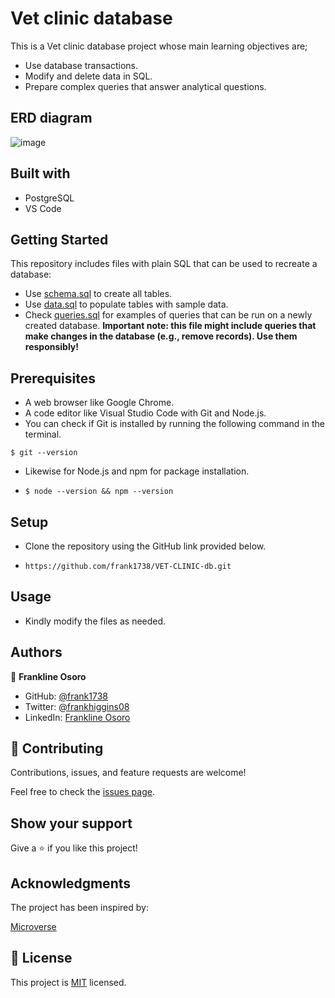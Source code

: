 # Vet clinic database

This is a Vet clinic database project whose main learning objectives are;

- Use database transactions.
- Modify and delete data in SQL.
- Prepare complex queries that answer analytical questions.

## ERD diagram
![image](https://user-images.githubusercontent.com/98453979/178461298-b81dedf2-139b-4903-a1ba-9a77f790abdb.png)
## Built with

- PostgreSQL
- VS Code

## Getting Started

This repository includes files with plain SQL that can be used to recreate a database:

- Use [schema.sql](./schema.sql) to create all tables.
- Use [data.sql](./data.sql) to populate tables with sample data.
- Check [queries.sql](./queries.sql) for examples of queries that can be run on a newly created database. **Important note: this file might include queries that make changes in the database (e.g., remove records). Use them responsibly!**

## Prerequisites

- A web browser like Google Chrome.
- A code editor like Visual Studio Code with Git and Node.js.
- You can check if Git is installed by running the following command in the terminal.

`$ git --version`

- Likewise for Node.js and npm for package installation.

- `$ node --version && npm --version`

## Setup

- Clone the repository using the GitHub link provided below.

- `https://github.com/frank1738/VET-CLINIC-db.git`

## Usage

- Kindly modify the files as needed.

## Authors

👤 **Frankline Osoro**

- GitHub: [@frank1738](https://github.com/frank1738)
- Twitter: [@frankhiggins08](https://twitter.com/frankhiggins08)
- LinkedIn: [Frankline Osoro](http://www.linkedin.com/in/frankline-osoro-b526ba18b)

## 🤝 Contributing

Contributions, issues, and feature requests are welcome!

Feel free to check the [issues page](../../issues/).

## Show your support

Give a ⭐️ if you like this project!

## Acknowledgments

The project has been inspired by:

[Microverse](https://www.microverse.org)

## 📝 License

This project is [MIT](./MIT.md) licensed.
